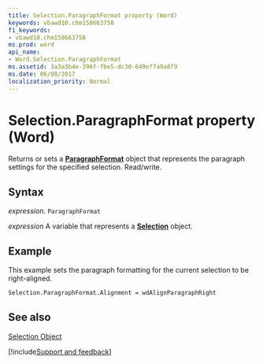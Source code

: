 ```yaml
---
title: Selection.ParagraphFormat property (Word)
keywords: vbawd10.chm158663758
f1_keywords:
- vbawd10.chm158663758
ms.prod: word
api_name:
- Word.Selection.ParagraphFormat
ms.assetid: 3a3a3b4e-396f-fbe5-dc30-649ef7a9a8f9
ms.date: 06/08/2017
localization_priority: Normal
---
```



# Selection.ParagraphFormat property (Word)

Returns or sets a  **[ParagraphFormat](Word.ParagraphFormat.md)** object that represents the paragraph settings for the specified selection. Read/write.


## Syntax

_expression_. `ParagraphFormat`

_expression_ A variable that represents a **[Selection](Word.Selection.md)** object.


## Example

This example sets the paragraph formatting for the current selection to be right-aligned.


```vb
Selection.ParagraphFormat.Alignment = wdAlignParagraphRight
```


## See also


[Selection Object](Word.Selection.md)

[!include[Support and feedback](~/includes/feedback-boilerplate.md)]